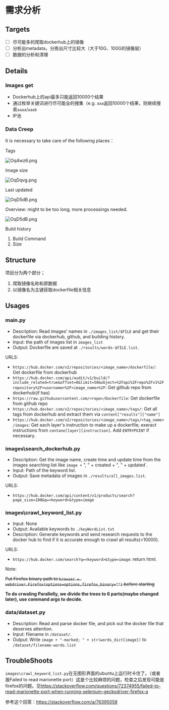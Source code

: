 # 需求分析

## Targets

- [ ] 尽可能多的爬取dockerhub上的镜像
- [ ] 分析出metadata，分拣出尺寸比较大（大于10G、100G的镜像层）
- [ ] 数据的分析和清理

## Details

### Images get

- Dockerhub上的api最多只能返回10000个结果
- 通过枚举关键词进行尽可能全的搜集（e.g. `aaa`返回10000个结果，则继续搜索`aaaa`/`aaab`
- IP池

### Data Creep

It is necessary to take care of the following places：

Tags

![Oq4wz6.png](https://i.imgtg.com/2023/06/02/Oq4wz6.png)

Image size

![OqDqvg.png](https://i.imgtg.com/2023/06/02/OqDqvg.png)

Last updated

![OqD5dB.png](https://i.imgtg.com/2023/06/02/OqD5dB.png)

Overview: might to be too long; more processings needed.

![OqD5dB.png](https://i.imgtg.com/2023/06/02/OqDTOs.png)

Build history

1. Build Command
2. Size

## Structure

项目分为两个部分；

1. 爬取镜像名称和原数据
2. 以镜像名为主键获取dockerfile相关信息

## Usages

### main.py

- Description: Read images' names in `./images_list/$FILE` and get their dockerfile via dockerhub, github, and building history.
- Input: the path of images list in `images_list`
- Output: Dockerfile are saved at `./results/words-$FILE.list`.

URLS:

- `https://hub.docker.com/v2/repositories/<image_name>/dockerfile/`: Get dockerfile from dockerhub
- `https://hub.docker.com/api/audit/v1/build/?include_related=true&offset=0&limit=50&object=%2Fapi%2Frepo%2Fv1%2Frepository%2F<username>%2F<image_name>%2F`: Get github repo from dockerhub(if has)
- `https://raw.githubusercontent.com/<repo>/Dockerfile`: Get dockerfile from github repo
- `https://hub.docker.com/v2/repositories/<image_name>/tags/`: Get all tags from dockerhub and extract them via `content["results"]["name"]`
- `https://hub.docker.com/v2/repositories/<image_name>/tags/<tag_name>/images`: Get each layer's instruction to make up a dockerfile; exeract instructions from `contane[layer][instruction]`. Add `ENTRYPOINT` if necessary.

### images\search_dockerhub.py

- Description: Get the image name, create time and update time from the images searching list like `image +` ", " + created + ", " + updated`.
- Input: Path of the keyword list.
- Output: Save metadata of images in `./results/all_images.list`.

URLS:

- `https://hub.docker.com/api/content/v1/products/search?page_size=100&q=<keyword>&type=image`

### images\crawl_keyword_list.py

- Input: None
- Output: Available keywords to `./keyWordList.txt`
- Description: Generate keywords and send research requests to the docker hub to find if it is accurate enough to crawl all results(<10000).

URLS:

- `https://hub.docker.com/search?q=<keyword>&type=image`: return html.

Note:

~~Put Firefox binary path to `browser = webdriver.Firefox(options=options,firefox_binary="")` before starting~~

**To do crwaling Parallelly, we divide the trees to 6 parts(maybe changed later), use command args to decide.**

### data/dataset.py

- Description: Read and parse docker file, and pick out the docker file that deserves attention.
- Input: filename in `/dataset/`.
- Output: Write `image + "-marked; " + str(words_dict[image])` to `/dataset/filename-words.list`

## TroubleShoots

`images\crawl_keyword_list.py`在无图形界面的ubuntu上运行时卡住了。（或者报Failed to read marionette port）这是个比较麻烦的问题，检查之后发现可能是firefox的问题。见<https://stackoverflow.com/questions/72374955/failed-to-read-marionette-port-when-running-selenium-geckodriver-firefox-a>

参考这个回答：<https://stackoverflow.com/a/76395058>